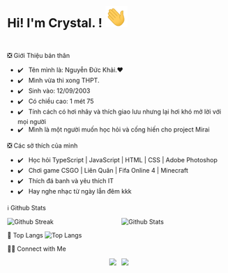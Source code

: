 <h1> Hi! I'm Crystal. ! <img src="https://github.com/YadneshKhode/Hi.gif/blob/main/Hi.gif" width="50"></h1> 


<br>

❎ Giới Thiệu bản thân

- ✔️ &nbsp; Tên mình là: Nguyễn Đức Khải.❤️️
- ✔️ &nbsp; Mình vừa thi xong THPT.
- ✔️ &nbsp; Sinh vào: 12/09/2003
- ✔️ &nbsp; Có chiều cao: 1 mét 75
- ✔️ &nbsp; Tính cách có hơi nhây và thích giao lưu nhưng lại hơi khó mở lời với mọi người
- ✔️ &nbsp; Mình là một người muốn học hỏi và cống hiến cho project Mirai

❎ Các sở thích của mình

- ✔️ &nbsp; Học hỏi TypeScript | JavaScript | HTML | CSS | Adobe Photoshop
- ✔️ &nbsp; Chơi game CSGO | Liên Quân | Fifa Online 4 | Minecraft
- ✔️ &nbsp; Thích đá banh và yêu thích IT
- ✔️ &nbsp; Hay nghe nhạc từ ngày lẫn đêm kkk


ℹ️ Github Stats

<img src="https://github-readme-stats.vercel.app/api?username=Crystal7826&include_all_commits=true&count_private=true&show_icons=true&custom_title=Pro%20Coder%20Mew%27s%20GitHub%20Stats&line_height=20&title_color=7A7ADB&icon_color=2234AE&text_color=D3D3D3&bg_color=0,000000,130F40" alt = "Github Stats" width="48%" align="right">
<img src="http://github-readme-streak-stats.herokuapp.com?user=Crystal7826&theme=neon-palenight" alt = "Github Streak" width="41%" >

📖 Top Langs
   ![Top Langs](https://github-readme-stats.vercel.app/api/top-langs/?username=Crystal7826&text_color=daf7dc&bg_color=151515)

🤝🏻 Connect with Me

<p align="center">
&nbsp; <a href="https://github.com/Crystal7826" target="_blank" rel="noopener noreferrer"><img src="https://img.icons8.com/plasticine/100/000000/github.png" width="100" /></a>
&nbsp; <a href="https://steamcommunity.com/id/...." target="_blank" rel="noopener noreferrer"><img src="https://img.icons8.com/plasticine/100/000000/steam.png"  width="97" /></a>
